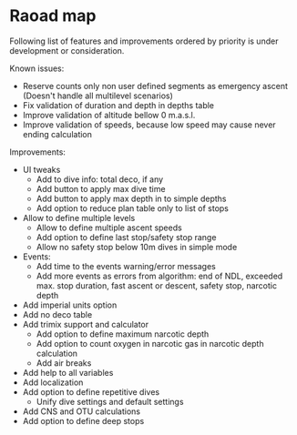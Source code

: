 # Raoad map

Following list of features and improvements ordered by priority is under development or consideration.

Known issues:

* Reserve counts only non user defined segments as emergency ascent (Doesn't handle all multilevel scenarios)
* Fix validation of duration and depth in depths table
* Improve validation of altitude bellow 0 m.a.s.l.
* Improve validation of speeds, because low speed may cause never ending calculation

Improvements:

* UI tweaks
  * Add to dive info: total deco, if any
  * Add button to apply max dive time
  * Add button to apply max depth in to simple depths
  * Add option to reduce plan table only to list of stops
* Allow to define multiple levels
  * Allow to define multiple ascent speeds
  * Add option to define last stop/safety stop range
  * Allow no safety stop below 10m dives in simple mode
* Events:
  * Add time to the events warning/error messages
  * Add more events as errors from algorithm: end of NDL, exceeded max. stop duration, fast ascent or descent, safety stop, narcotic depth
* Add imperial units option
* Add no deco table
* Add trimix support and calculator
  * Add option to define maximum narcotic depth
  * Add option to count oxygen in narcotic gas in narcotic depth calculation
  * Add air breaks
* Add help to all variables
* Add localization
* Add option to define repetitive dives
  * Unify dive settings and default settings
* Add CNS and OTU calculations
* Add option to define deep stops
